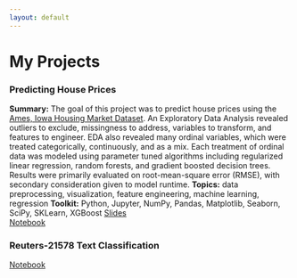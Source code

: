 ```yaml
---
layout: default
---
```

# My Projects
### Predicting House Prices
**Summary:** The goal of this project was to predict house prices using the [Ames, Iowa Housing Market Dataset](https://www.kaggle.com/c/house-prices-advanced-regression-techniques/data). An Exploratory Data Analysis revealed outliers to exclude, missingness to address, variables to transform, and features to engineer. EDA also revealed many ordinal variables, which were treated categorically, continuously, and as a mix. Each treatment of ordinal data was modeled using parameter tuned algorithms including regularized linear regression, random forests, and gradient boosted decision trees. Results were primarily evaluated on root-mean-square error (RMSE), with secondary consideration given to model runtime.
**Topics:** data preprocessing, visualization, feature engineering, machine learning, regression
**Toolkit:** Python, Jupyter, NumPy, Pandas, Matplotlib, Seaborn, SciPy, SKLearn, XGBoost
[Slides](https://github.com/brianmcguckin/thinkful_unit_03_capstone/blob/master/slides_housing_price_capstone.pdf)<br>
[Notebook](https://github.com/brianmcguckin/thinkful_unit_03_capstone/blob/master/unit_03_capstone_final_notebook.ipynb)
<br>
### Reuters-21578 Text Classification
[Notebook](https://github.com/brianmcguckin/thinkful_unit_04_capstone/blob/master/04_capstone_unsupervised_learning_final.ipynb)

